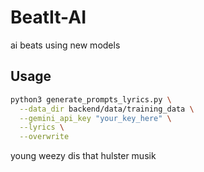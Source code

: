 # BeatIt-AI

ai beats using new models

## Usage

```bash
python3 generate_prompts_lyrics.py \
  --data_dir backend/data/training_data \
  --gemini_api_key "your_key_here" \
  --lyrics \
  --overwrite
```

young weezy dis that hulster musik
